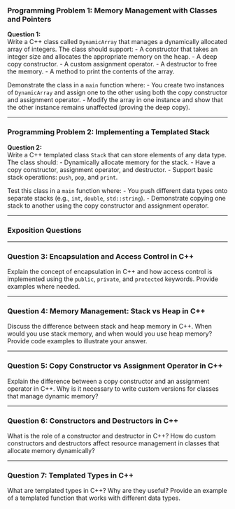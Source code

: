 
### **Programming Problem 1: Memory Management with Classes and Pointers**

**Question 1:**  
Write a C++ class called `DynamicArray` that manages a dynamically allocated array of integers. The class should support: - A constructor that takes an integer size and allocates the appropriate memory on the heap. - A deep copy constructor. - A custom assignment operator. - A destructor to free the memory. - A method to print the contents of the array.

Demonstrate the class in a `main` function where: - You create two instances of `DynamicArray` and assign one to the other using both the copy constructor and assignment operator. - Modify the array in one instance and show that the other instance remains unaffected (proving the deep copy).

---

### **Programming Problem 2: Implementing a Templated Stack**

**Question 2:**  
Write a C++ templated class `Stack` that can store elements of any data type. The class should: - Dynamically allocate memory for the stack. - Have a copy constructor, assignment operator, and destructor. - Support basic stack operations: `push`, `pop`, and `print`.

Test this class in a `main` function where: - You push different data types onto separate stacks (e.g., `int`, `double`, `std::string`). - Demonstrate copying one stack to another using the copy constructor and assignment operator.

---

### **Exposition Questions**

---

### **Question 3: Encapsulation and Access Control in C++**

Explain the concept of encapsulation in C++ and how access control is implemented using the `public`, `private`, and `protected` keywords. Provide examples where needed.

---

### **Question 4: Memory Management: Stack vs Heap in C++**

Discuss the difference between stack and heap memory in C++. When would you use stack memory, and when would you use heap memory? Provide code examples to illustrate your answer.

---

### **Question 5: Copy Constructor vs Assignment Operator in C++**

Explain the difference between a copy constructor and an assignment operator in C++. Why is it necessary to write custom versions for classes that manage dynamic memory?

---

### **Question 6: Constructors and Destructors in C++**

What is the role of a constructor and destructor in C++? How do custom constructors and destructors affect resource management in classes that allocate memory dynamically?

---

### **Question 7: Templated Types in C++**

What are templated types in C++? Why are they useful? Provide an example of a templated function that works with different data types.